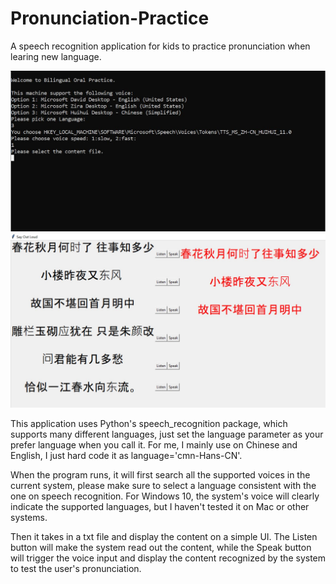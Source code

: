 # Pronunciation-Practice
A speech recognition application for kids to practice pronunciation when learing new language.

![console](https://github.com/xyzkpsf/Pronunciation-Practice/blob/master/img/img1.JPG?raw=true)
![console](https://github.com/xyzkpsf/Pronunciation-Practice/blob/master/img/img2.JPG?raw=true)

This application uses Python's speech_recognition package, which supports many different languages, just set the language parameter as your prefer language when you call it.
For me, I mainly use on Chinese and English, I just hard code it as language='cmn-Hans-CN'.

When the program runs, it will first search all the supported voices in the current system, please make sure to select a language consistent with the one on speech recognition. 
For Windows 10, the system's voice will clearly indicate the supported languages, but I haven't tested it on Mac or other systems.

Then it takes in a txt file and display the content on a simple UI.
The Listen button will make the system read out the content, while the Speak button will trigger the voice input 
and display the content recognized by the system to test the user's pronunciation.
